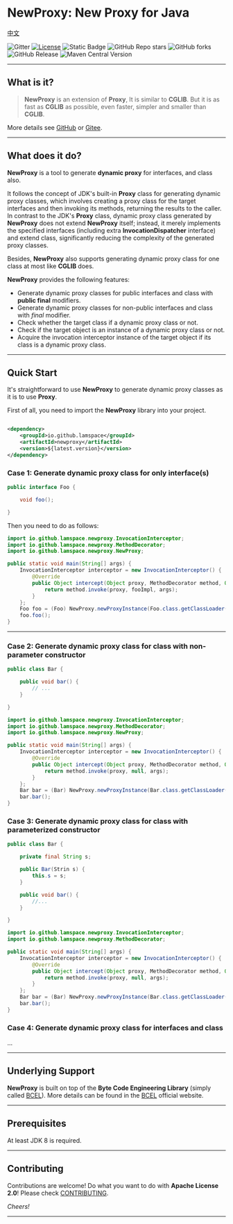 # NewProxy: New Proxy for Java

[中文](./README_CN.md)

![Gitter](https://img.shields.io/gitter/room/lamspace/newproxy)
[![License](https://img.shields.io/badge/license-Apache%202-4EB1BA.svg)](https://www.apache.org/licenses/LICENSE-2.0.html)
![Static Badge](https://img.shields.io/badge/NewProxy-New%20Proxy%20for%20Java-color=red)
![GitHub Repo stars](https://img.shields.io/github/stars/lamspace/newproxy)
![GitHub forks](https://img.shields.io/github/forks/lamspace/newproxy)
![GitHub Release](https://img.shields.io/github/v/release/lamspace/newproxy)
![Maven Central Version](https://img.shields.io/maven-central/v/io.github.lamspace/newproxy)

---

## What is it?

> **NewProxy** is an extension of **Proxy**, It is similar to **CGLIB**.
> But it is as fast as **CGLIB** as possible, even faster, simpler and smaller than **CGLIB**.

More details see [GitHub](https://github.com/LamSpace/newproxy-samples)
or [Gitee](https://gitee.com/LamTong/newproxy-samples).

---

## What does it do?

**NewProxy** is a tool to generate **dynamic proxy** for interfaces, and class also.

It follows the concept of JDK's built-in **Proxy** class for generating dynamic proxy classes,
which involves creating a proxy class for the target interfaces and then invoking its methods,
returning the results to the caller.
In contrast to the JDK's **Proxy** class, dynamic proxy class generated by **NewProxy** does not extend **NewProxy**
itself; instead, it merely implements the specified interfaces (including extra **InvocationDispatcher** interface)
and extend class, significantly reducing the complexity of the generated proxy classes.

Besides, **NewProxy** also supports generating dynamic proxy class for one class at most like **CGLIB** does.

**NewProxy** provides the following features:

* Generate dynamic proxy classes for public interfaces and class with **public final** modifiers.
* Generate dynamic proxy classes for non-public interfaces and class with *final* modifier.
* Check whether the target class if a dynamic proxy class or not.
* Check if the target object is an instance of a dynamic proxy class or not.
* Acquire the invocation interceptor instance of the target object if its class is a dynamic proxy class.

---

## Quick Start

It's straightforward to use **NewProxy** to generate dynamic proxy classes as it is to use **Proxy**.

First of all, you need to import the **NewProxy** library into your project.

```xml

<dependency>
    <groupId>io.github.lamspace</groupId>
    <artifactId>newproxy</artifactId>
    <version>${latest.version}</version>
</dependency>
```

### Case 1: Generate dynamic proxy class for only interface(s)

```java
public interface Foo {

    void foo();

}
```

Then you need to do as follows:

```java
import io.github.lamspace.newproxy.InvocationInterceptor;
import io.github.lamspace.newproxy.MethodDecorator;
import io.github.lamspace.newproxy.NewProxy;

public static void main(String[] args) {
    InvocationInterceptor interceptor = new InvocationInterceptor() {
        @Override
        public Object intercept(Object proxy, MethodDecorator method, Object[] args) {
            return method.invoke(proxy, fooImpl, args);
        }
    };
    Foo foo = (Foo) NewProxy.newProxyInstance(Foo.class.getClassLoader(), interceptor, null, null, Foo.class);
    foo.foo();
}
```

---

### Case 2: Generate dynamic proxy class for class with non-parameter constructor

```java
public class Bar {

    public void bar() {
        // ...
    }

}
```

```java
import io.github.lamspace.newproxy.InvocationInterceptor;
import io.github.lamspace.newproxy.MethodDecorator;
import io.github.lamspace.newproxy.NewProxy;

public static void main(String[] args) {
    InvocationInterceptor interceptor = new InvocationInterceptor() {
        @Override
        public Object intercept(Object proxy, MethodDecorator method, Object[] args) throws Throwable {
            return method.invoke(proxy, null, args);
        }
    };
    Bar bar = (Bar) NewProxy.newProxyInstance(Bar.class.getClassLoader(), interceptor, null, null, Bar.class);
    bar.bar();
}
```

### Case 3: Generate dynamic proxy class for class with parameterized constructor

```java
public class Bar {

    private final String s;

    public Bar(Strin s) {
        this.s = s;
    }

    public void bar() {
        //...
    }

}
```

```java
import io.github.lamspace.newproxy.InvocationInterceptor;
import io.github.lamspace.newproxy.MethodDecorator;

public static void main(String[] args) {
    InvocationInterceptor interceptor = new InvocationInterceptor() {
        @Override
        public Object intercept(Object proxy, MethodDecorator method, Object[] args) throws Throwable {
            return method.invoke(proxy, null, args);
        }
    };
    Bar bar = (Bar) NewProxy.newProxyInstance(Bar.class.getClassLoader(), interceptor, new Class<?>[]{String.class}, new Object[]{"Hello World!"}, Bar.class);
    bar.bar();
}
```

### Case 4: Generate dynamic proxy class for interfaces and class

...

---

## Underlying Support

**NewProxy** is built on top of the **Byte Code Engineering Library**
(simply called [BCEL](https://commons.apache.org/proper/commons-bcel/)).
More details can be found in the [BCEL](https://commons.apache.org/proper/commons-bcel/) official website.

---

## Prerequisites

At least JDK 8 is required.

---

## Contributing

Contributions are welcome! Do what you want to do with **Apache License 2.0**!
Please check [CONTRIBUTING](./CONTRIBUTING.md).

*Cheers!*

---
